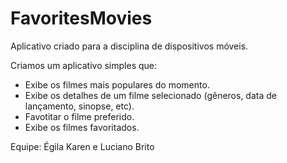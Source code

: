 # FavoritesMovies
  
Aplicativo criado para a disciplina de dispositivos móveis.

Criamos um aplicativo simples que:
- Exibe os filmes mais populares do momento.
- Exibe os detalhes de um filme selecionado (gêneros, data de lançamento, sinopse, etc).
- Favotitar o filme preferido.
- Exibe os filmes favoritados.
      
Equipe: Égila Karen e Luciano Brito
